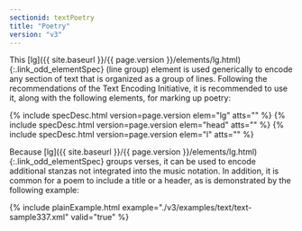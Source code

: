 ```yaml
---
sectionid: textPoetry
title: "Poetry"
version: "v3"
---
```




This [lg]({{ site.baseurl }}/{{ page.version }}/elements/lg.html){:.link_odd_elementSpec} (line group) element is used generically to encode any section
of text that is organized as a group of lines. Following the recommendations of the
Text
Encoding Initiative, it is recommended to use it, along with the following elements,
for
marking up poetry:



{% include specDesc.html version=page.version elem="lg" atts="" %}
{% include specDesc.html version=page.version elem="head" atts="" %}
{% include specDesc.html version=page.version elem="l" atts="" %}



Because [lg]({{ site.baseurl }}/{{ page.version }}/elements/lg.html){:.link_odd_elementSpec} groups verses, it can be used to encode additional stanzas
not integrated into the music notation. In addition, it is common for a poem to include
a
title or a header, as is demonstrated by the following example:


{% include plainExample.html example="./v3/examples/text/text-sample337.xml" valid="true" %}


